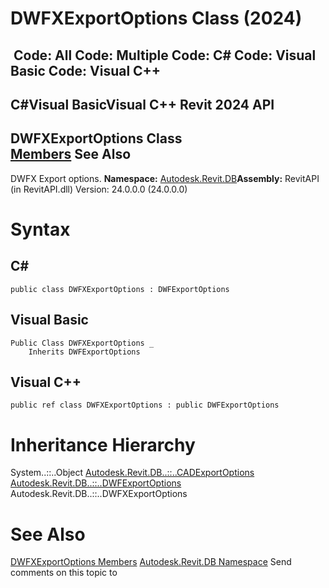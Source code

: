 # DWFXExportOptions Class (2024)

﻿
 Code: All Code: Multiple Code: C# Code: Visual Basic Code: Visual C++   
---  
C#Visual BasicVisual C++
Revit 2024 API  
---  
DWFXExportOptions Class  
[Members](d69ce19c-ebef-4c90-89e9-ba162877c4d0.md "DWFXExportOptions Members") See Also  
---  
DWFX Export options.
**Namespace:** [Autodesk.Revit.DB](87546ba7-461b-c646-cbb1-2cb8f5bff8b2.md "Autodesk.Revit.DB Namespace")**Assembly:** RevitAPI (in RevitAPI.dll) Version: 24.0.0.0 (24.0.0.0)
# Syntax
C#  
---  
```text
public class DWFXExportOptions : DWFExportOptions
```
  
Visual Basic  
---  
```text
Public Class DWFXExportOptions _
	Inherits DWFExportOptions
```
  
Visual C++  
---  
```text
public ref class DWFXExportOptions : public DWFExportOptions
```
  
# Inheritance Hierarchy
System..::..Object [Autodesk.Revit.DB..::..CADExportOptions](a5d7698f-81cf-6536-1619-bb7c583e5f2b.md "CADExportOptions Class") [Autodesk.Revit.DB..::..DWFExportOptions](e83b223d-b846-027e-8859-7ea5b89ea685.md "DWFExportOptions Class") Autodesk.Revit.DB..::..DWFXExportOptions
# See Also
[DWFXExportOptions Members](d69ce19c-ebef-4c90-89e9-ba162877c4d0.md "DWFXExportOptions Members")
[Autodesk.Revit.DB Namespace](87546ba7-461b-c646-cbb1-2cb8f5bff8b2.md "Autodesk.Revit.DB Namespace")
Send comments on this topic to 